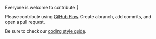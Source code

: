 Everyone is welcome to contribute 💜 

Please contribute using [GitHub Flow](https://docs.github.com/en/get-started/quickstart/github-flow). Create a branch, add commits, and open a pull request.

Be sure to check our [coding style guide](/tutorial/coding_style).